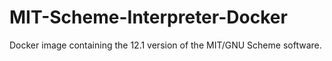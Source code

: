 # MIT-Scheme-Interpreter-Docker
Docker image containing the 12.1 version of the MIT/GNU Scheme software.
